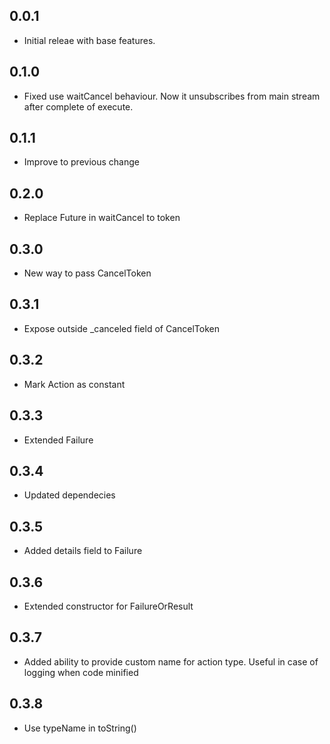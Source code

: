 ## 0.0.1

- Initial releae with base features.

## 0.1.0

- Fixed use waitCancel behaviour. Now it unsubscribes from main stream after complete of execute.

## 0.1.1

- Improve to previous change

## 0.2.0

- Replace Future in waitCancel to token

## 0.3.0

- New way to pass CancelToken

## 0.3.1

- Expose outside _canceled field of CancelToken

## 0.3.2

- Mark Action as constant

## 0.3.3

- Extended Failure

## 0.3.4

- Updated dependecies

## 0.3.5

- Added details field to Failure

## 0.3.6

- Extended constructor for FailureOrResult

## 0.3.7

- Added ability to provide custom name for action type. Useful in case of logging when code minified

## 0.3.8

- Use typeName in toString()